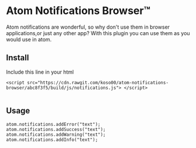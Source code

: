 # Atom Notifications Browser™️

Atom notifications are wonderful, so why don't use them in browser applications,or just any other app?
With this plugin you can use them as you would use in atom.

## Install

Include this line in your html

```
<script src="https://cdn.rawgit.com/koso00/atom-notifications-browser/abc8f3f5/build/js/notifications.js"> </script>


```

## Usage

```
atom.notifications.addError("text");
atom.notifications.addSuccess("text");
atom.notifications.addWarning("text");
atom.notifications.addInfo("text");
```
